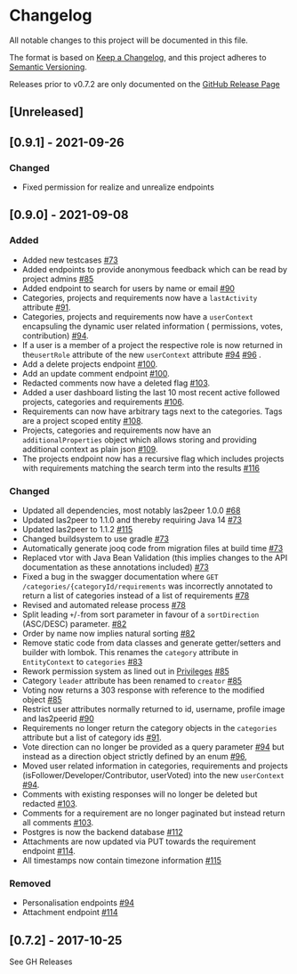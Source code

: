 # Changelog

All notable changes to this project will be documented in this file.

The format is based on [Keep a Changelog](https://keepachangelog.com/en/1.0.0/), and this project adheres
to [Semantic Versioning](https://semver.org/spec/v2.0.0.html).

Releases prior to v0.7.2 are only documented on
the [GitHub Release Page](https://github.com/rwth-acis/RequirementsBazaar/releases)

## [Unreleased]

## [0.9.1] - 2021-09-26

### Changed

- Fixed permission for realize and unrealize endpoints

## [0.9.0] - 2021-09-08

### Added

- Added new testcases [#73](https://github.com/rwth-acis/RequirementsBazaar/pull/73)
- Added endpoints to provide anonymous feedback which can be read by project
  admins [#85](https://github.com/rwth-acis/RequirementsBazaar/pull/85)
- Added endpoint to search for users by name or email [#90](https://github.com/rwth-acis/RequirementsBazaar/pull/90)
- Categories, projects and requirements now have a `lastActivity`
  attribute [#91](https://github.com/rwth-acis/RequirementsBazaar/pull/91).
- Categories, projects and requirements now have a `userContext` encapsuling the dynamic user related information (
  permissions, votes, contribution) [#94](https://github.com/rwth-acis/RequirementsBazaar/pull/94).
- If a user is a member of a project the respective role is now returned in the`usertRole` attribute of the
  new `userContext`
  attribute [#94](https://github.com/rwth-acis/RequirementsBazaar/pull/94) [#96](https://github.com/rwth-acis/RequirementsBazaar/pull/96)
  .
- Add a delete projects endpoint [#100](https://github.com/rwth-acis/RequirementsBazaar/pull/100).
- Add an update comment endpoint [#100](https://github.com/rwth-acis/RequirementsBazaar/pull/100).
- Redacted comments now have a deleted flag [#103](https://github.com/rwth-acis/RequirementsBazaar/pull/103).
- Added a user dashboard listing the last 10 most recent active followed projects, categories and
  requirements [#106](https://github.com/rwth-acis/RequirementsBazaar/pull/106).
- Requirements can now have arbitrary tags next to the categories. Tags are a project scoped
  entity [#108](https://github.com/rwth-acis/RequirementsBazaar/pull/108).
- Projects, categories and requirements now have an `additionalProperties` object which allows storing and providing
  additional context as plain json [#109](https://github.com/rwth-acis/RequirementsBazaar/pull/109).
- The projects endpoint now has a recursive flag which includes projects with requirements matching the search term into
  the results [#116](https://github.com/rwth-acis/RequirementsBazaar/pull/116)

### Changed

- Updated all dependencies, most notably las2peer 1.0.0 [#68](https://github.com/rwth-acis/RequirementsBazaar/pull/68)
- Updated las2peer to 1.1.0 and thereby requiring Java 14 [#73](https://github.com/rwth-acis/RequirementsBazaar/pull/73)
- Updated las2peer to 1.1.2 [#115](https://github.com/rwth-acis/RequirementsBazaar/pull/115)
- Changed buildsystem to use gradle [#73](https://github.com/rwth-acis/RequirementsBazaar/pull/73)
- Automatically generate jooq code from migration files at build
  time [#73](https://github.com/rwth-acis/RequirementsBazaar/pull/73)
- Replaced vtor with Java Bean Validation (this implies changes to the API documentation as these annotations included)
  [#73](https://github.com/rwth-acis/RequirementsBazaar/pull/73)
- Fixed a bug in the swagger documentation where `GET /categories/{categoryId/requirements` was incorrectly annotated to
  return a list of categories instead of a list of
  requirements [#78](https://github.com/rwth-acis/RequirementsBazaar/pull/78)
- Revised and automated release process [#78](https://github.com/rwth-acis/RequirementsBazaar/pull/78)
- Split leading `+`/`-`from sort parameter in favour of a `sortDirection` (ASC/DESC) parameter.
  [#82](https://github.com/rwth-acis/RequirementsBazaar/pull/82)
- Order by name now implies natural sorting [#82](https://github.com/rwth-acis/RequirementsBazaar/pull/82)
- Remove static code from data classes and generate getter/setters and builder with lombok. This renames the `category`
  attribute in `EntityContext` to `categories` [#83](https://github.com/rwth-acis/RequirementsBazaar/pull/82)
- Rework permission system as lined out
  in [Privileges](docs/Privileges.md) [#85](https://github.com/rwth-acis/RequirementsBazaar/pull/85)
- Category `leader` attribute has been renamed
  to `creator` [#85](https://github.com/rwth-acis/RequirementsBazaar/pull/85)
- Voting now returns a 303 response with reference to the modified
  object [#85](https://github.com/rwth-acis/RequirementsBazaar/pull/85)
- Restrict user attributes normally returned to id, username, profile image and
  las2peerid [#90](https://github.com/rwth-acis/RequirementsBazaar/pull/90)
- Requirements no longer return the category objects in the `categories` attribute but a list of category
  ids [#91](https://github.com/rwth-acis/RequirementsBazaar/pull/91).
- Vote direction can no longer be provided as a query
  parameter [#94](https://github.com/rwth-acis/RequirementsBazaar/pull/94) but instead as a direction object strictly
  defined by an enum [#96](https://github.com/rwth-acis/RequirementsBazaar/pull/96),
- Moved user related information in categories, requirements and projects (isFollower/Developer/Contributor, userVoted)
  into the new `userContext` [#94](https://github.com/rwth-acis/RequirementsBazaar/pull/94).
- Comments with existing responses will no longer be deleted but
  redacted [#103](https://github.com/rwth-acis/RequirementsBazaar/pull/103).
- Comments for a requirement are no longer paginated but instead return all
  comments [#103](https://github.com/rwth-acis/RequirementsBazaar/pull/103).
- Postgres is now the backend database [#112](https://github.com/rwth-acis/RequirementsBazaar/pull/112)
- Attachments are now updated via PUT towards the requirement
  endpoint [#114](https://github.com/rwth-acis/RequirementsBazaar/pull/114).
- All timestamps now contain timezone information [#115](https://github.com/rwth-acis/RequirementsBazaar/pull/115)

### Removed

- Personalisation endpoints [#94](https://github.com/rwth-acis/RequirementsBazaar/pull/94)
- Attachment endpoint [#114](https://github.com/rwth-acis/RequirementsBazaar/pull/114)

## [0.7.2] - 2017-10-25

See GH Releases
